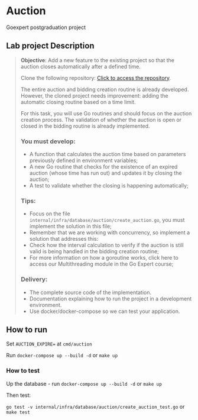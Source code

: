 # Auction

Goexpert postgraduation project

## Lab project Description

> **Objective**: Add a new feature to the existing project so that the auction closes automatically after a defined time.
>
> Clone the following repository: [Click to access the repository](https://github.com/devfullcycle/labs-auction-goexpert).
>
> The entire auction and bidding creation routine is already developed. However, the cloned project needs improvement: adding the automatic closing routine based on a time limit.
>
> For this task, you will use Go routines and should focus on the auction creation process. The validation of whether the auction is open or closed in the bidding routine is already implemented.
>
> ### You must develop:
>
> - A function that calculates the auction time based on parameters previously defined in environment variables;
> - A new Go routine that checks for the existence of an expired auction (whose time has run out) and updates it by closing the auction;
> - A test to validate whether the closing is happening automatically;
>
> ### Tips:
>
> - Focus on the file `internal/infra/database/auction/create_auction.go`, you must implement the solution in this file;
> - Remember that we are working with concurrency, so implement a solution that addresses this:
> - Check how the interval calculation to verify if the auction is still valid is being handled in the bidding creation routine;
> - For more information on how a goroutine works, click here to access our Multithreading module in the Go Expert course;
>
> ### Delivery:
>
> - The complete source code of the implementation.
> - Documentation explaining how to run the project in a development environment.
> - Use docker/docker-compose so we can test your application.

## How to run

Set `AUCTION_EXPIRE=` at `cmd/auction`

Run `docker-compose up --build -d` or `make up`

### How to test

Up the database - run `docker-compose up --build -d` or `make up`

Then test:

`go test -v internal/infra/database/auction/create_auction_test.go` or `make test`
